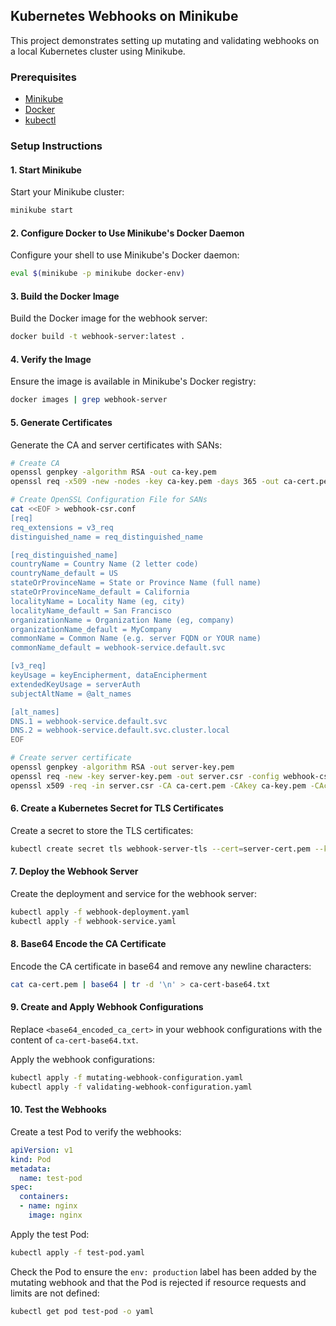 ## Kubernetes Webhooks on Minikube

This project demonstrates setting up mutating and validating webhooks on a local Kubernetes cluster using Minikube.

### Prerequisites

- [Minikube](https://minikube.sigs.k8s.io/docs/start/)
- [Docker](https://docs.docker.com/get-docker/)
- [kubectl](https://kubernetes.io/docs/tasks/tools/install-kubectl/)

### Setup Instructions

#### 1. Start Minikube

Start your Minikube cluster:

```bash
minikube start
```

#### 2. Configure Docker to Use Minikube's Docker Daemon

Configure your shell to use Minikube's Docker daemon:

```bash
eval $(minikube -p minikube docker-env)
```

#### 3. Build the Docker Image

Build the Docker image for the webhook server:

```bash
docker build -t webhook-server:latest .
```

#### 4. Verify the Image

Ensure the image is available in Minikube's Docker registry:

```bash
docker images | grep webhook-server
```

#### 5. Generate Certificates

Generate the CA and server certificates with SANs:

```bash
# Create CA
openssl genpkey -algorithm RSA -out ca-key.pem
openssl req -x509 -new -nodes -key ca-key.pem -days 365 -out ca-cert.pem -subj "/CN=Webhook CA"

# Create OpenSSL Configuration File for SANs
cat <<EOF > webhook-csr.conf
[req]
req_extensions = v3_req
distinguished_name = req_distinguished_name

[req_distinguished_name]
countryName = Country Name (2 letter code)
countryName_default = US
stateOrProvinceName = State or Province Name (full name)
stateOrProvinceName_default = California
localityName = Locality Name (eg, city)
localityName_default = San Francisco
organizationName = Organization Name (eg, company)
organizationName_default = MyCompany
commonName = Common Name (e.g. server FQDN or YOUR name)
commonName_default = webhook-service.default.svc

[v3_req]
keyUsage = keyEncipherment, dataEncipherment
extendedKeyUsage = serverAuth
subjectAltName = @alt_names

[alt_names]
DNS.1 = webhook-service.default.svc
DNS.2 = webhook-service.default.svc.cluster.local
EOF

# Create server certificate
openssl genpkey -algorithm RSA -out server-key.pem
openssl req -new -key server-key.pem -out server.csr -config webhook-csr.conf
openssl x509 -req -in server.csr -CA ca-cert.pem -CAkey ca-key.pem -CAcreateserial -out server-cert.pem -days 365 -extensions v3_req -extfile webhook-csr.conf
```

#### 6. Create a Kubernetes Secret for TLS Certificates

Create a secret to store the TLS certificates:

```bash
kubectl create secret tls webhook-server-tls --cert=server-cert.pem --key=server-key.pem
```

#### 7. Deploy the Webhook Server

Create the deployment and service for the webhook server:

```bash
kubectl apply -f webhook-deployment.yaml
kubectl apply -f webhook-service.yaml
```

#### 8. Base64 Encode the CA Certificate

Encode the CA certificate in base64 and remove any newline characters:

```bash
cat ca-cert.pem | base64 | tr -d '\n' > ca-cert-base64.txt
```

#### 9. Create and Apply Webhook Configurations

Replace `<base64_encoded_ca_cert>` in your webhook configurations with the content of `ca-cert-base64.txt`.

Apply the webhook configurations:

```bash
kubectl apply -f mutating-webhook-configuration.yaml
kubectl apply -f validating-webhook-configuration.yaml
```

#### 10. Test the Webhooks

Create a test Pod to verify the webhooks:

```yaml
apiVersion: v1
kind: Pod
metadata:
  name: test-pod
spec:
  containers:
  - name: nginx
    image: nginx
```

Apply the test Pod:

```bash
kubectl apply -f test-pod.yaml
```

Check the Pod to ensure the `env: production` label has been added by the mutating webhook and that the Pod is rejected if resource requests and limits are not defined:

```bash
kubectl get pod test-pod -o yaml
```
